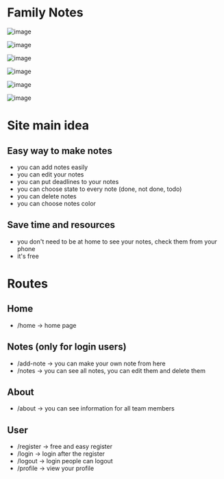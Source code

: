# Family Notes

![image](./public/app/assets/images/screenshots/screenshot-home.png)

![image](./public/app/assets/images/screenshots/screenshot-home-page.png)

![image](./public/app/assets/images/screenshots/screenshot-login.png)

![image](./public/app/assets/images/screenshots/screenshot-make-note.png)

![image](./public/app/assets/images/screenshots/screenshot-all-notes.png)

![image](./public/app/assets/images/screenshots/screenshot-all-notes-edit.png)

# Site main idea

## Easy way to make notes
- you can add notes easily 
- you can edit your notes
- you can put deadlines to your notes
- you can choose state to every note (done, not done, todo)
- you can delete notes
- you can choose notes color

## Save time and resources
- you don't need to be at home to see your notes, check them from your phone
- it's free 

# Routes

## Home
- /home -> home page

## Notes (only for login users)
- /add-note -> you can make your own note from here 
- /notes -> you can see all notes, you can edit them and delete them

## About
- /about -> you can see information for all team members

## User
- /register -> free and easy register
- /login -> login after the register
- /logout -> login people can logout
- /profile -> view your profile



